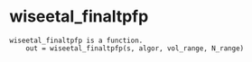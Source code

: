 # wiseetal_finaltpfp

```
wiseetal_finaltpfp is a function.
    out = wiseetal_finaltpfp(s, algor, vol_range, N_range)

```
